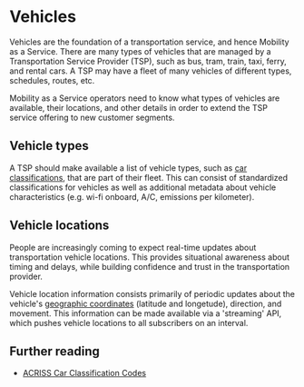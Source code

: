 # Vehicles

Vehicles are the foundation of a transportation service, and hence Mobility as a Service. There are many types of vehicles that are managed by a Transportation Service Provider \(TSP\), such as bus, tram, train, taxi, ferry, and rental cars. A TSP may have a fleet of many vehicles of different types, schedules, routes, etc.

Mobility as a Service operators need to know what types of vehicles are available, their locations, and other details in order to extend the TSP service offering to new customer segments.

## Vehicle types

A TSP should make available a list of vehicle types, such as [car classifications](https://en.wikipedia.org/wiki/Car_classification), that are part of their fleet. This can consist of standardized classifications for vehicles as well as additional metadata about vehicle characteristics \(e.g. wi-fi onboard, A/C, emissions per kilometer\).

## Vehicle locations

People are increasingly coming to expect real-time updates about transportation vehicle locations. This provides situational awareness about timing and delays, while building confidence and trust in the transportation provider.

Vehicle location information consists primarily of periodic updates about the vehicle's [geographic coordinates](https://en.wikipedia.org/wiki/Geographic_coordinate_system) \(latitude and longetude\), direction, and movement. This information can be made available via a 'streaming' API, which pushes vehicle locations to all subscribers on an interval.

## Further reading

* [ACRISS Car Classification Codes](https://en.wikipedia.org/wiki/ACRISS_Car_Classification_Code)



